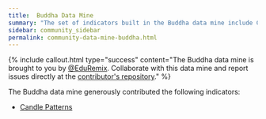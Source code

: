```yaml
---
title:  Buddha Data Mine
summary: "The set of indicators built in the Buddha data mine include Candle Patterns recognition."
sidebar: community_sidebar
permalink: community-data-mine-buddha.html
---
```


{% include callout.html type="success" content="The Buddha data mine is brought to you by <a href='https://github.com/EduRemix' rel='nofollow' rel='noopener' target='_blank'>@EduRemix</a>. Collaborate with this data mine and report issues directly at the <a href='https://github.com/EduRemix/Superalgos'  rel='nofollow' rel='noopener' target='_blank'>contributor's repository</a>." %}

The Buddha data mine generously contributed the following indicators:

* [Candle Patterns](community-indicator-candle-patterns.html)